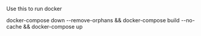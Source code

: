 Use this to run docker

docker-compose down --remove-orphans  && docker-compose build --no-cache && docker-compose up